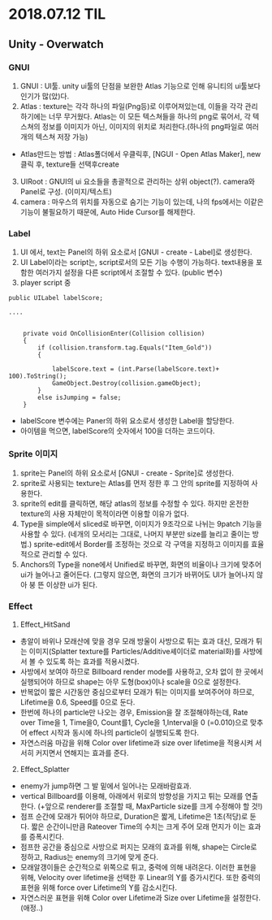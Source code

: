 ﻿# 2018.07.12 TIL## Unity - Overwatch### GNUI1. GNUI : UI툴. unity ui툴의 단점을 보완한 Atlas 기능으로 인해 유니티의 ui툴보다 인기가 많(았)다.2. Atlas : texture는 각각 하나의 파일(Png등)로 이루어져있는데, 이들을 각각 관리하기에는 너무 무거웠다. Atlas는 이 모든 텍스쳐들을 하나의 png로 묶어서, 각 텍스쳐의 정보를 이미지가 아닌, 이미지의 위치로 처리한다.(하나의 png파일로 여러개의 텍스쳐 저장 가능) - Atlas만드는 방법 : Atlas폴더에서 우클릭후, [NGUI - Open Atlas Maker], new 클릭 후, texture들 선택후create3. UIRoot : GNUI의 ui 요소들을 총괄적으로 관리하는 상위 object(?). camera와 Panel로 구성. (이미지/텍스트)4. camera : 마우스의 위치를 자동으로 숨기는 기능이 있는데, 나의 fps에서는 이같은 기능이 불필요하기 때문에, Auto Hide Cursor를 해제한다.### Label1. UI 에서, text는 Panel의 하위 요소로서 [GNUI - create - Label]로 생성한다.2. UI Label이라는 script는, script로서의 모든 기능 수행이 가능하다. text내용을 포함한 여러가지 설정을 다른 script에서 조절할 수 있다. (public 변수)3. player script 중```public UILabel labelScore;....    private void OnCollisionEnter(Collision collision)    {        if (collision.transform.tag.Equals("Item_Gold"))        {            labelScore.text = (int.Parse(labelScore.text)+ 100).ToString();            GameObject.Destroy(collision.gameObject);        }        else isJumping = false;    }``` - labelScore 변수에는 Paner의 하위 요소로서 생성한 Label을 할당한다. - 아이템을 먹으면, labelScore의 숫자에서 100을 더하는 코드이다.### Sprite 이미지1. sprite는 Panel의 하위 요소로서 [GNUI - create - Sprite]로 생성한다.2. sprite로 사용되는 texture는 Atlas를 먼저 정한 후 그 안의 sprite를 지정하여 사용한다.3. sprite의 edit를 클릭하면, 해당 atlas의 정보를 수정할 수 있다. 하지만 온전한 texture의 사용 자체만이 목적이라면 이용할 이유가 없다.4. Type을 simple에서 sliced로 바꾸면, 이미지가 9조각으로 나뉘는 9patch 기능을 사용할 수 있다. (네개의 모서리는 그대로, 나머지 부분만 size를 늘리고 줄이는 방법.) sprite-edit에서 Border를 조정하는 것으로 각 구역을 지정하고 이미지를 효율적으로 관리할 수 있다.5. Anchors의 Type을 none에서 Unified로 바꾸면, 화면의 비율이나 크기에 맞추어 ui가 늘어나고 줄어든다. (그렇지 않으면, 화면의 크기가 바뀌어도 UI가 늘어나지 않아 붕 뜬 이상한 ui가 된다.### Effect1. Effect_HitSand - 총알이 바위나 모래산에 맞을 경우 모래 방울이 사방으로 튀는 효과 대신, 모래가 튀는 이미지(Splatter texture를 Particles/Additive셰이더로 material화)를 사방에서 볼 수 있도록 하는 효과를 적용시켰다. - 사방에서 보여야 하므로 Billboard render mode를 사용하고, 오차 없이 한 곳에서 실행되어야 하므로 shape는 아무 도형(box)이나 scale을 0으로 설정한다.  - 반복없이 짧은 시간동안 중심으로부터 모래가 튀는 이미지를 보여주어야 하므로, Lifetime을 0.6, Speed를 0으로 둔다. - 한번에 하나의 particle만 나오는 경우, Emission을 잘 조절해야하는데, Rate over Time을 1, Time을0, Count를1, Cycle을 1,Interval을 0 (=0.010)으로 맞추어 effect 시작과 동시에 하나의 particle이 실행되도록 한다. - 자연스러움 마감을 위해 Color over lifetime과 size over lifetime을 적용시켜 서서히 커지면서 연해지는 효과를 준다.2. Effect_Splatter - enemy가 jump하면 그 발 밑에서 일어나는 모래바람효과. - vertical Billboard를 이용해, 아래에서 위로의 방향성을 가지고 튀는 모래를 연출한다. (+앞으로 renderer를 조절할 때, MaxParticle size를 크게 수정해야 할 것!) - 점프 순간에 모래가 튀어야 하므로, Duration은 짧게, Lifetime은 1초(적당)로 둔다. 짧은 순간이니만큼 Rateover Time의 수치는 크게 주어 모래 먼지가 이는 효과를 증폭시킨다. - 점프한 공간을 중심으로 사방으로 퍼지는 모래의 효과를 위해, shape는 Circle로 정하고, Radius는 enemy의 크기에 맞게 준다. - 모래알갱이들은 순간적으로 위쪽으로 튀고, 중력에 의해 내려온다. 이러한 표현을 위해, Velocity over lifetime을 선택한 후 Linear의 Y를 증가시킨다. 또한 중력의 표현을 위해 force over Lifetime의 Y를 감소시킨다. - 자연스러운 표현을 위해 Color over Lifetime과 Size over Lifetime을 설정한다. (애정..)